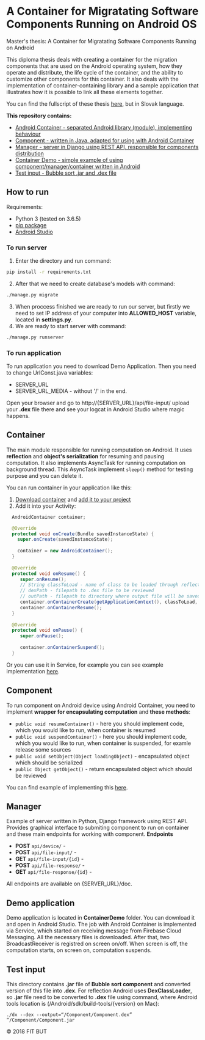 # A Container for Migratating Software Components Running on Android OS
Master's thesis: A Container for Migratating Software Components Running on Android

This diploma thesis deals with creating a container for the migration components that are used on the Android operating system, how they operate and distribute, the life cycle of the container, and the ability to customize other components for this container. It also deals with the implementation of container-containing library and a sample application that illustrates how it is possible to link all these elements together.

You can find the fullscript of these thesis [here](https://github.com/Vlado24/Container_for_migrating_software_components/blob/master/projekt.pdf), but in Slovak language.

**This repository contains:**
* [Android Container - separated Android library (module), implementing behaviour](#container)
* [Component - written in Java, adapted for using with Android Container](#component)
* [Manager - server in Django using REST API, responsible for components distribution](#manager)
* [Container Demo - simple example of using component/manager/container written in Android](#demo-application)
* [Test input - Bubble sort .jar and .dex file](#test-input)

## How to run
Requirements: 
* Python 3 (tested on 3.6.5)
* [pip package](https://www.tecmint.com/install-pip-in-linux/)
* [Android Studio](https://developer.android.com/studio/) 

### To run server
1. Enter the directory and run command:
```bash
pip install -r requirements.txt
```

2. After that we need to create database's models with command:
```bash
./manage.py migrate
```
3. When proccess finished we are ready to run our server, but firstly we need to set IP address of your computer into **ALLOWED_HOST** variable, located in **settings.py**.
4. We are ready to start server with command:
```bash
./manage.py runserver
```

### To run application
To run application you need to download Demo Application. Then you need to change UrlConst.java variables:
* SERVER_URL
* SERVER_URL_MEDIA - without '/' in the end.

Open your browser and go to http://{SERVER_URL}/api/file-input/ upload your **.dex** file there and see your logcat in Android Studio where magic happens.

## Container
The main module responsible for running computation on Android. It uses **reflection** and **object's serialization** for resuming and pausing computation. It also implements AsyncTask for running computation on background thread. This AsyncTask implement `sleep()` method for testing purpose and you can delete it.

You can run container in your application like this:
1. [Download container](https://github.com/Vlado24/Container_for_migrating_software_components/tree/master/androidcontainer) and [add it to your project](https://github.com/MagicMicky/FreemiumLibrary/wiki/Import-the-library-in-Android-Studio)
2. Add it into your Activity:

```java
  AndroidContainer container;

  @Override
  protected void onCreate(Bundle savedInstanceState) {
    super.onCreate(savedInstanceState);
    
    container = new AndroidContainer();
  }
  
  @Override
  protected void onResume() {
     super.onResume();
     // String classToLoad - name of class to be loaded through reflection
     // dexPath - filepath to .dex file to be reviewed
     // outPath - filepath to directory where output file will be saved.
     container.onContainerCreate(getApplicationContext(), classToLoad, dexPath, outPath);
     container.onContainerResume();
  }
  
  @Override
  protected void onPause() {
     super.onPause();
     
     container.onContainerSuspend();
  }
```

Or you can use it in Service, for example you can see example implementation [here](https://github.com/Vlado24/Container_for_migrating_software_components/blob/master/ContainerDemo/app/src/main/java/cz/vutbr/fit/stud/xscesn00/containerdemo/service/CustomMessagingService.java).




## Component
To run component on Android device using Android Container, you need to implement **wrapper for encapsulating computation** and **these methods**:
* ```public void resumeContainer()``` - here you should implement code, which you would like to run, when container is resumed
* ```public void suspendContainer()``` - here you should implement code, which you would like to run, when container is suspended, for examle release some sources
* ```public void setObject(Object loadingObject)``` - encapsulated object which should be serialized
* ```public Object getObject()``` - return encapsulated object which should be reviewed

You can find example of implementing this [here](https://github.com/Vlado24/Container_for_migrating_software_components/tree/master/BubbleSort/src/cz/vutbr/fit/stud/xscesn00).

## Manager
Example of server written in Python, Django framework using REST API. Provides graphical interface to submiting component to run on container and these main endpoints for working with component.
**Endpoints**
* **POST** `api/device/` -
* **POST** `api/file-input/` -
* **GET** `api/file-input/{id}` -
* **POST** `api/file-response/` - 
* **GET** `api/file-response/{id}` -

All endpoints are available on {SERVER_URL}/doc.

## Demo application
Demo application is located in **ContainerDemo** folder. You can download it and open in Android Studio. The job with Android Container is implemented via Service, which started on receiving message from Firebase Cloud Messaging. All the necessary files is downloaded. After that, two BroadcastReceiver is registred on screen on/off. When screen is off, the computation starts, on screen on, computation suspends.

## Test input
This directory contains **.jar** file of **Bubble sort component** and converted version of this file into **.dex**. For reflection Android uses **DexClassLoader**, so **.jar** file need to be converted to **.dex** file using command, where Android tools location is (/Android/sdk/build-tools/{version} on Mac):

`./dx --dex --output=“/Component/Component.dex” “/Component/Component.jar`






© 2018 FIT BUT
